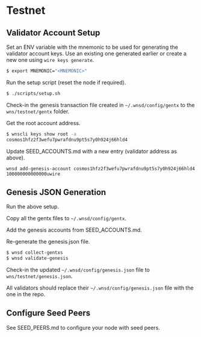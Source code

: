 # Testnet

## Validator Account Setup

Set an ENV variable with the mnemonic to be used for generating the validator account keys. Use an existing one generated earlier or create a new one using `wire keys generate`.

```bash
$ export MNEMONIC="<MNEMONIC>"
```

Run the setup script (reset the node if required).

```bash
$ ./scripts/setup.sh
```

Check-in the genesis transaction file created in `~/.wnsd/config/gentx` to the `wns/testnet/gentx` folder.


Get the root account address.

```bash
$ wnscli keys show root -a
cosmos1hfz2f3wefu7pwrafdnu9pt5s7y0h924j66hld4
```

Update SEED_ACCOUNTS.md with a new entry (validator address as above).

```text
wnsd add-genesis-account cosmos1hfz2f3wefu7pwrafdnu9pt5s7y0h924j66hld4 100000000000000uwire
```


## Genesis JSON Generation

Run the above setup.

Copy all the gentx files to `~/.wnsd/config/gentx`.

Add the genesis accounts from SEED_ACCOUNTS.md.

Re-generate the genesis.json file.

```bash
$ wnsd collect-gentxs
$ wnsd validate-genesis
```

Check-in the updated `~/.wnsd/config/genesis.json` file to `wns/testnet/genesis.json`.

All validators should replace their `~/.wnsd/config/genesis.json` file with the one in the repo.


## Configure Seed Peers

See SEED_PEERS.md to configure your node with seed peers.

